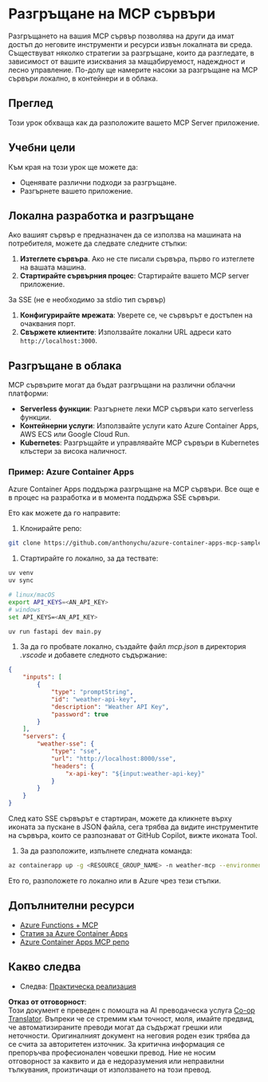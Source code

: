 <!--
CO_OP_TRANSLATOR_METADATA:
{
  "original_hash": "1d9dc83260576b76f272d330ed93c51f",
  "translation_date": "2025-07-13T22:11:19+00:00",
  "source_file": "03-GettingStarted/09-deployment/README.md",
  "language_code": "bg"
}
-->
# Разгръщане на MCP сървъри

Разгръщането на вашия MCP сървър позволява на други да имат достъп до неговите инструменти и ресурси извън локалната ви среда. Съществуват няколко стратегии за разгръщане, които да разгледате, в зависимост от вашите изисквания за мащабируемост, надеждност и лесно управление. По-долу ще намерите насоки за разгръщане на MCP сървъри локално, в контейнери и в облака.

## Преглед

Този урок обхваща как да разположите вашето MCP Server приложение.

## Учебни цели

Към края на този урок ще можете да:

- Оценявате различни подходи за разгръщане.
- Разгърнете вашето приложение.

## Локална разработка и разгръщане

Ако вашият сървър е предназначен да се използва на машината на потребителя, можете да следвате следните стъпки:

1. **Изтеглете сървъра**. Ако не сте писали сървъра, първо го изтеглете на вашата машина.  
1. **Стартирайте сървърния процес**: Стартирайте вашето MCP server приложение.

За SSE (не е необходимо за stdio тип сървър)

1. **Конфигурирайте мрежата**: Уверете се, че сървърът е достъпен на очаквания порт.  
1. **Свържете клиентите**: Използвайте локални URL адреси като `http://localhost:3000`.

## Разгръщане в облака

MCP сървърите могат да бъдат разгръщани на различни облачни платформи:

- **Serverless функции**: Разгърнете леки MCP сървъри като serverless функции.  
- **Контейнерни услуги**: Използвайте услуги като Azure Container Apps, AWS ECS или Google Cloud Run.  
- **Kubernetes**: Разгръщайте и управлявайте MCP сървъри в Kubernetes клъстери за висока наличност.

### Пример: Azure Container Apps

Azure Container Apps поддържа разгръщане на MCP сървъри. Все още е в процес на разработка и в момента поддържа SSE сървъри.

Ето как можете да го направите:

1. Клонирайте репо:

  ```sh
  git clone https://github.com/anthonychu/azure-container-apps-mcp-sample.git
  ```

1. Стартирайте го локално, за да тествате:

  ```sh
  uv venv
  uv sync

  # linux/macOS
  export API_KEYS=<AN_API_KEY>
  # windows
  set API_KEYS=<AN_API_KEY>

  uv run fastapi dev main.py
  ```

1. За да го пробвате локално, създайте файл *mcp.json* в директория *.vscode* и добавете следното съдържание:

  ```json
  {
      "inputs": [
          {
              "type": "promptString",
              "id": "weather-api-key",
              "description": "Weather API Key",
              "password": true
          }
      ],
      "servers": {
          "weather-sse": {
              "type": "sse",
              "url": "http://localhost:8000/sse",
              "headers": {
                  "x-api-key": "${input:weather-api-key}"
              }
          }
      }
  }
  ```

  След като SSE сървърът е стартиран, можете да кликнете върху иконата за пускане в JSON файла, сега трябва да видите инструментите на сървъра, които се разпознават от GitHub Copilot, вижте иконата Tool.

1. За да разположите, изпълнете следната команда:

  ```sh
  az containerapp up -g <RESOURCE_GROUP_NAME> -n weather-mcp --environment mcp -l westus --env-vars API_KEYS=<AN_API_KEY> --source .
  ```

Ето го, разположете го локално или в Azure чрез тези стъпки.

## Допълнителни ресурси

- [Azure Functions + MCP](https://learn.microsoft.com/en-us/samples/azure-samples/remote-mcp-functions-dotnet/remote-mcp-functions-dotnet/)  
- [Статия за Azure Container Apps](https://techcommunity.microsoft.com/blog/appsonazureblog/host-remote-mcp-servers-in-azure-container-apps/4403550)  
- [Azure Container Apps MCP репо](https://github.com/anthonychu/azure-container-apps-mcp-sample)  


## Какво следва

- Следва: [Практическа реализация](../../04-PracticalImplementation/README.md)

**Отказ от отговорност**:  
Този документ е преведен с помощта на AI преводаческа услуга [Co-op Translator](https://github.com/Azure/co-op-translator). Въпреки че се стремим към точност, моля, имайте предвид, че автоматизираните преводи могат да съдържат грешки или неточности. Оригиналният документ на неговия роден език трябва да се счита за авторитетен източник. За критична информация се препоръчва професионален човешки превод. Ние не носим отговорност за каквито и да е недоразумения или неправилни тълкувания, произтичащи от използването на този превод.